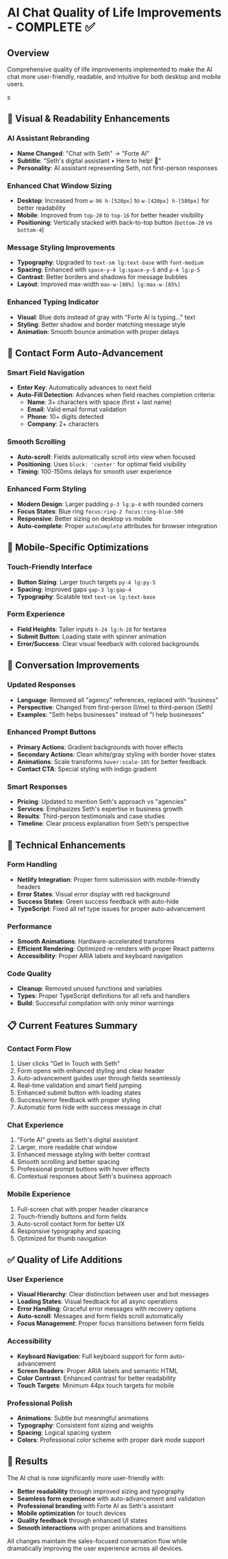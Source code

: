 # AI Chat Quality of Life Improvements - COMPLETE ✅

## Overview
Comprehensive quality of life improvements implemented to make the AI chat more user-friendly, readable, and intuitive for both desktop and mobile users.

s
## 🎨 **Visual & Readability Enhancements**

### **AI Assistant Rebranding**
- **Name Changed**: "Chat with Seth" → "Forte AI"
- **Subtitle**: "Seth's digital assistant • Here to help! 🚀"
- **Personality**: AI assistant representing Seth, not first-person responses

### **Enhanced Chat Window Sizing**
- **Desktop**: Increased from `w-96 h-[520px]` to `w-[420px] h-[580px]` for better readability
- **Mobile**: Improved from `top-20` to `top-16` for better header visibility
- **Positioning**: Vertically stacked with back-to-top button (`bottom-20` vs `bottom-4`)

### **Message Styling Improvements**
- **Typography**: Upgraded to `text-sm lg:text-base` with `font-medium`
- **Spacing**: Enhanced with `space-y-4 lg:space-y-5` and `p-4 lg:p-5`
- **Contrast**: Better borders and shadows for message bubbles
- **Layout**: Improved max-width `max-w-[80%] lg:max-w-[85%]`

### **Enhanced Typing Indicator**
- **Visual**: Blue dots instead of gray with "Forte AI is typing..." text
- **Styling**: Better shadow and border matching message style
- **Animation**: Smooth bounce animation with proper delays

## 🚀 **Contact Form Auto-Advancement**

### **Smart Field Navigation**
- **Enter Key**: Automatically advances to next field
- **Auto-Fill Detection**: Advances when field reaches completion criteria:
  - **Name**: 3+ characters with space (first + last name)
  - **Email**: Valid email format validation
  - **Phone**: 10+ digits detected
  - **Company**: 2+ characters

### **Smooth Scrolling**
- **Auto-scroll**: Fields automatically scroll into view when focused
- **Positioning**: Uses `block: 'center'` for optimal field visibility
- **Timing**: 100-150ms delays for smooth user experience

### **Enhanced Form Styling**
- **Modern Design**: Larger padding `p-3 lg:p-4` with rounded corners
- **Focus States**: Blue ring `focus:ring-2 focus:ring-blue-500`
- **Responsive**: Better sizing on desktop vs mobile
- **Auto-complete**: Proper `autoComplete` attributes for browser integration

## 📱 **Mobile-Specific Optimizations**

### **Touch-Friendly Interface**
- **Button Sizing**: Larger touch targets `py-4 lg:py-5`
- **Spacing**: Improved gaps `gap-3 lg:gap-4`
- **Typography**: Scalable text `text-sm lg:text-base`

### **Form Experience**
- **Field Heights**: Taller inputs `h-24 lg:h-28` for textarea
- **Submit Button**: Loading state with spinner animation
- **Error/Success**: Clear visual feedback with colored backgrounds

## 💬 **Conversation Improvements**

### **Updated Responses**
- **Language**: Removed all "agency" references, replaced with "business"
- **Perspective**: Changed from first-person (I/me) to third-person (Seth)
- **Examples**: "Seth helps businesses" instead of "I help businesses"

### **Enhanced Prompt Buttons**
- **Primary Actions**: Gradient backgrounds with hover effects
- **Secondary Actions**: Clean white/gray styling with border hover states
- **Animations**: Scale transforms `hover:scale-105` for better feedback
- **Contact CTA**: Special styling with indigo gradient

### **Smart Responses**
- **Pricing**: Updated to mention Seth's approach vs "agencies"
- **Services**: Emphasizes Seth's expertise in business growth
- **Results**: Third-person testimonials and case studies
- **Timeline**: Clear process explanation from Seth's perspective

## 🔧 **Technical Enhancements**

### **Form Handling**
- **Netlify Integration**: Proper form submission with mobile-friendly headers
- **Error States**: Visual error display with red background
- **Success States**: Green success feedback with auto-hide
- **TypeScript**: Fixed all ref type issues for proper auto-advancement

### **Performance**
- **Smooth Animations**: Hardware-accelerated transforms
- **Efficient Rendering**: Optimized re-renders with proper React patterns
- **Accessibility**: Proper ARIA labels and keyboard navigation

### **Code Quality**
- **Cleanup**: Removed unused functions and variables
- **Types**: Proper TypeScript definitions for all refs and handlers
- **Build**: Successful compilation with only minor warnings

## 📋 **Current Features Summary**

### **Contact Form Flow**
1. User clicks "Get In Touch with Seth" 
2. Form opens with enhanced styling and clear header
3. Auto-advancement guides user through fields seamlessly
4. Real-time validation and smart field jumping
5. Enhanced submit button with loading states
6. Success/error feedback with proper styling
7. Automatic form hide with success message in chat

### **Chat Experience**
1. "Forte AI" greets as Seth's digital assistant
2. Larger, more readable chat window
3. Enhanced message styling with better contrast
4. Smooth scrolling and better spacing
5. Professional prompt buttons with hover effects
6. Contextual responses about Seth's business approach

### **Mobile Experience**
1. Full-screen chat with proper header clearance
2. Touch-friendly buttons and form fields
3. Auto-scroll contact form for better UX
4. Responsive typography and spacing
5. Optimized for thumb navigation

## ✅ **Quality of Life Additions**

### **User Experience**
- **Visual Hierarchy**: Clear distinction between user and bot messages
- **Loading States**: Visual feedback for all async operations
- **Error Handling**: Graceful error messages with recovery options
- **Auto-scroll**: Messages and form fields scroll automatically
- **Focus Management**: Proper focus transitions between form fields

### **Accessibility**
- **Keyboard Navigation**: Full keyboard support for form auto-advancement
- **Screen Readers**: Proper ARIA labels and semantic HTML
- **Color Contrast**: Enhanced contrast for better readability
- **Touch Targets**: Minimum 44px touch targets for mobile

### **Professional Polish**
- **Animations**: Subtle but meaningful animations
- **Typography**: Consistent font sizing and weights
- **Spacing**: Logical spacing system
- **Colors**: Professional color scheme with proper dark mode support

## 🎯 **Results**

The AI chat is now significantly more user-friendly with:
- **Better readability** through improved sizing and typography
- **Seamless form experience** with auto-advancement and validation
- **Professional branding** with Forte AI as Seth's assistant
- **Mobile optimization** for touch devices
- **Quality feedback** through enhanced UI states
- **Smooth interactions** with proper animations and transitions

All changes maintain the sales-focused conversation flow while dramatically improving the user experience across all devices.
